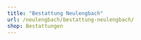 ```yaml
---
title: "Bestattung Neulengbach"
url: /neulengbach/bestattung-neulengbach/
shop: Bestattungen
---
```

